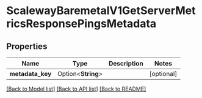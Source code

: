 # ScalewayBaremetalV1GetServerMetricsResponsePingsMetadata

## Properties

Name | Type | Description | Notes
------------ | ------------- | ------------- | -------------
**metadata_key** | Option<**String**> |  | [optional]

[[Back to Model list]](../README.md#documentation-for-models) [[Back to API list]](../README.md#documentation-for-api-endpoints) [[Back to README]](../README.md)


